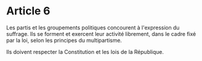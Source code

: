 # Article 6

Les partis et les groupements politiques concourent à l'expression du suffrage. Ils se
forment et exercent leur activité librement, dans le cadre fixé par la loi, selon les
principes du multipartisme.

Ils doivent respecter la Constitution et les lois de la République.